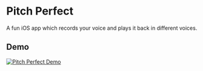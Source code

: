 # Pitch Perfect
A fun iOS app which records your voice and plays it back in different voices.

## Demo
[![Pitch Perfect Demo](http://img.youtube.com/vi/qaioGjV77gY/0.jpg)](https://www.youtube.com/watch?v=qaioGjV77gY&feature=youtu.be "Pitch Perfect Demo")
